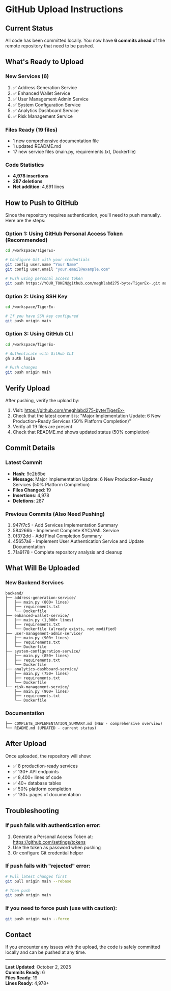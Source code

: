 # GitHub Upload Instructions

## Current Status
All code has been committed locally. You now have **6 commits ahead** of the remote repository that need to be pushed.

## What's Ready to Upload

### New Services (6)
1. ✅ Address Generation Service
2. ✅ Enhanced Wallet Service  
3. ✅ User Management Admin Service
4. ✅ System Configuration Service
5. ✅ Analytics Dashboard Service
6. ✅ Risk Management Service

### Files Ready (19 files)
- 1 new comprehensive documentation file
- 1 updated README.md
- 17 new service files (main.py, requirements.txt, Dockerfile)

### Code Statistics
- **4,978 insertions**
- **287 deletions**
- **Net addition**: 4,691 lines

## How to Push to GitHub

Since the repository requires authentication, you'll need to push manually. Here are the steps:

### Option 1: Using GitHub Personal Access Token (Recommended)

```bash
cd /workspace/TigerEx-

# Configure Git with your credentials
git config user.name "Your Name"
git config user.email "your.email@example.com"

# Push using personal access token
git push https://YOUR_TOKEN@github.com/meghlabd275-byte/TigerEx-.git main
```

### Option 2: Using SSH Key

```bash
cd /workspace/TigerEx-

# If you have SSH key configured
git push origin main
```

### Option 3: Using GitHub CLI

```bash
cd /workspace/TigerEx-

# Authenticate with GitHub CLI
gh auth login

# Push changes
git push origin main
```

## Verify Upload

After pushing, verify the upload by:

1. Visit: https://github.com/meghlabd275-byte/TigerEx-
2. Check that the latest commit is: "Major Implementation Update: 6 New Production-Ready Services (50% Platform Completion)"
3. Verify all 19 files are present
4. Check that README.md shows updated status (50% completion)

## Commit Details

### Latest Commit
- **Hash**: 9c2b6be
- **Message**: Major Implementation Update: 6 New Production-Ready Services (50% Platform Completion)
- **Files Changed**: 19
- **Insertions**: 4,978
- **Deletions**: 287

### Previous Commits (Also Need Pushing)
1. 947f7c5 - Add Services Implementation Summary
2. 584266b - Implement Complete KYC/AML Service
3. 0f372dd - Add Final Completion Summary
4. 45657a6 - Implement User Authentication Service and Update Documentation
5. 71a9178 - Complete repository analysis and cleanup

## What Will Be Uploaded

### New Backend Services
```
backend/
├── address-generation-service/
│   ├── main.py (800+ lines)
│   ├── requirements.txt
│   └── Dockerfile
├── enhanced-wallet-service/
│   ├── main.py (1,000+ lines)
│   ├── requirements.txt
│   └── Dockerfile (already exists, not modified)
├── user-management-admin-service/
│   ├── main.py (900+ lines)
│   ├── requirements.txt
│   └── Dockerfile
├── system-configuration-service/
│   ├── main.py (850+ lines)
│   ├── requirements.txt
│   └── Dockerfile
├── analytics-dashboard-service/
│   ├── main.py (750+ lines)
│   ├── requirements.txt
│   └── Dockerfile
└── risk-management-service/
    ├── main.py (900+ lines)
    ├── requirements.txt
    └── Dockerfile
```

### Documentation
```
├── COMPLETE_IMPLEMENTATION_SUMMARY.md (NEW - comprehensive overview)
└── README.md (UPDATED - current status)
```

## After Upload

Once uploaded, the repository will show:
- ✅ 8 production-ready services
- ✅ 130+ API endpoints
- ✅ 8,400+ lines of code
- ✅ 40+ database tables
- ✅ 50% platform completion
- ✅ 130+ pages of documentation

## Troubleshooting

### If push fails with authentication error:
1. Generate a Personal Access Token at: https://github.com/settings/tokens
2. Use the token as password when pushing
3. Or configure Git credential helper

### If push fails with "rejected" error:
```bash
# Pull latest changes first
git pull origin main --rebase

# Then push
git push origin main
```

### If you need to force push (use with caution):
```bash
git push origin main --force
```

## Contact

If you encounter any issues with the upload, the code is safely committed locally and can be pushed at any time.

---

**Last Updated**: October 2, 2025  
**Commits Ready**: 6  
**Files Ready**: 19  
**Lines Ready**: 4,978+